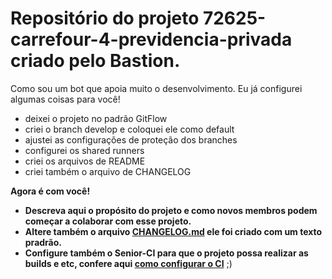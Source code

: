 # Repositório do projeto 72625-carrefour-4-previdencia-privada criado pelo Bastion.

Como sou um bot que apoia muito o desenvolvimento. Eu já configurei algumas coisas para você!

- deixei o projeto no padrão GitFlow
- criei o branch develop e coloquei ele como default
- ajustei as configurações de proteção dos branches
- configurei os shared runners
- criei os arquivos de README
- criei também o arquivo de CHANGELOG

**Agora é com você!**

- **Descreva aqui o propósito do projeto e como novos membros podem começar a colaborar com esse projeto.**
- **Altere também o arquivo [CHANGELOG.md](CHANGELOG.md) ele foi criado com um texto pradrão.**
- **Configure também o Senior-CI para que o projeto possa realizar as builds e etc, confere aqui [como configurar o CI](http://git.senior.com.br/devops/senior-ci/-/wikis/Home)** ;)
